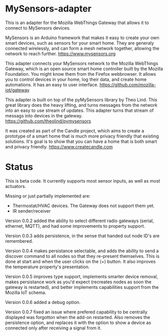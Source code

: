 # MySensors-adapter

This is an adapter for the Mozilla WebThings Gateway that allows it to connect to MySensors devices.

MySensors is an Arduino framework that makes it easy to create your own smart devices, such as sensors for your smart home. They are generaly connected wirelessly, and can form a mesh network together, allowing the network to reach further.
https://www.mysensors.org

This adapter connects your MySensors network to the Mozilla WebThings Gateway, which is an open source smart home controller built by the Mozilla Foundation. You might know them from the Firefox webbrowser. It allows you to control devices in your home, log their data, and create home automations. It has an easy to user interface.
https://github.com/mozilla-iot/gateway

This adapter is built on top of the pyMySensors library by Theo Lind. This great library does the heavy lifting, and turns messages from the network into an easy to use stream of updates. This adapter turns that stream of messags into devices in the gateway.
https://github.com/theolind/pymysensors

It was created as part of the Candle project, which aims to create a prototype of a smart home that is much more privacy friendly that existing solutions. It's goal is to show that you can have a home that is both smart and privacy friendly.
https://www.createcandle.com



# Status
This is beta code. It currently supports most sensor inputs, as well as most actuators.

Missing or just partially implemented are:
- Thermostat/HVAC devices. The Gateway does not support them yet.
- IR sender/receiver


Version 0.0.2 added the ability to select different radio gateways (serial, ethernet, MQTT), and had some improvements to property support.

Version 0.0.3 adds persistence, in the sense that handed out node ID's are remembered.

Version 0.0.4 makes persistance selectable, and adds the ability to send a discover command to all nodes so that they re-present themselves. This is done at start and when the user clicks on the (+) button. It also improves the temperature property's presentation.

Version 0.0.5 improves type support, implements smarter device removal, makes persistance work as you'd expect (recreates nodes as soon the gateway is restarted), and better implements capabilities support from the Mozilla IoT schema.

Version 0.0.6 added a debug option.

Version 0.0.7 fixed an issue where prefered capability to be centrally displayed was forgotton when the add-on restarted. Also removes the persistence option, and replaces it with the option to show a device as connected only after receiving a signal from it.
